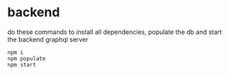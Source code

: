 # backend

do these commands to install all dependencies, populate the db and start the backend graphql server

```
npm i
npm populate
npm start
```
